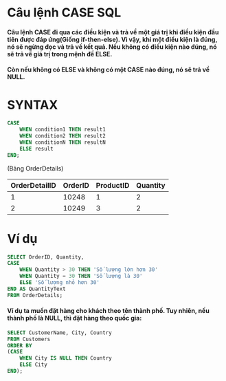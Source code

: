 # Câu lệnh CASE SQL
#### Câu lệnh CASE đi qua các điều kiện và trả về một giá trị khi điều kiện đầu tiên được đáp ứng(Giống if-then-else). Vì vậy, khi một điều kiện là đúng, nó sẽ ngừng đọc và trả về kết quả. Nếu không có điều kiện nào đúng, nó sẽ trả về giá trị trong mệnh đề ELSE.
#### Còn nếu không có ELSE và không có một CASE nào đúng, nó sẽ trả về NULL.

# SYNTAX

```sql
CASE
    WHEN condition1 THEN result1
    WHEN condition2 THEN result2
    WHEN conditionN THEN resultN
    ELSE result
END;
```

(Bảng OrderDetails)

| OrderDetailID | OrderID | ProductID | Quantity        |
|-----------    |-------------        |------------|------------|
| 1             | 10248   |         1 |           2 | 
| 2             | 10249   |         3 |                2 | 

# Ví dụ

```sql
SELECT OrderID, Quantity,
CASE
    WHEN Quantity > 30 THEN 'Số lượng lớn hơn 30'
    WHEN Quantity = 30 THEN 'Số lượng là 30'
    ELSE 'Số lượng nhỏ hơn 30'
END AS QuantityText
FROM OrderDetails;
```

#### Ví dụ ta muốn đặt hàng cho khách theo tên thành phố. Tuy nhiên, nếu thành phố là NULL, thì đặt hàng theo quốc gia:
```sql
SELECT CustomerName, City, Country
FROM Customers
ORDER BY
(CASE
    WHEN City IS NULL THEN Country
    ELSE City
END);
```